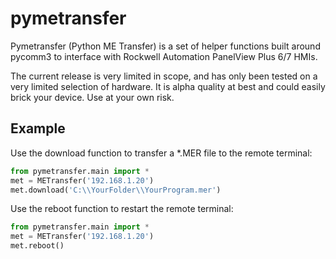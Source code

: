 # pymetransfer

Pymetransfer (Python ME Transfer) is a set of helper functions built around pycomm3 to interface with Rockwell Automation PanelView Plus 6/7 HMIs.<br>

The current release is very limited in scope, and has only been tested on a very limited selection of hardware.  It is alpha quality at best and could easily brick your device.  Use at your own risk.<br>

## Example

Use the download function to transfer a *.MER file to the remote terminal:

```python
from pymetransfer.main import *
met = METransfer('192.168.1.20')
met.download('C:\\YourFolder\\YourProgram.mer')
```

Use the reboot function to restart the remote terminal:

```python
from pymetransfer.main import *
met = METransfer('192.168.1.20')
met.reboot()
```